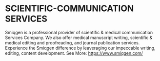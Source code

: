 # SCIENTIFIC-COMMUNICATION SERVICES
Smiqgen is a professional provider of scientific &amp; medical communication Services Company. We also offer medical manuscript writing, scientific &amp; medical editing and proofreading, and journal publication services. Experience the Smiqgen difference by leaveraging our impeccable writing, editing, content development. See More: https://www.smiqgen.com/
